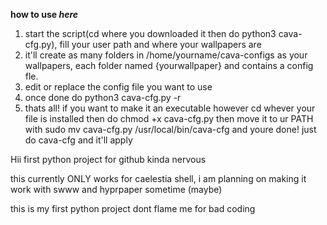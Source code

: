 **how to use ***here*****
1. start the script(cd where you downloaded it then do python3 cava-cfg.py), fill your user path and where your wallpapers are
2. it'll create as many folders in /home/yourname/cava-configs as your wallpapers, each folder named {yourwallpaper} and contains a config fle.
3. edit or replace the config file you want to use
4. once done do python3 cava-cfg.py -r
5. thats all!
if you want to make it an executable however cd whever your file is installed then do chmod +x cava-cfg.py then move it to ur PATH with sudo mv cava-cfg.py /usr/local/bin/cava-cfg and youre done! just do cava-cfg and it'll apply

Hii first python project for github kinda nervous

this currently ONLY works for caelestia shell, i am planning on making it work with swww and hyprpaper sometime (maybe)

this is my first python project dont flame me for bad coding
